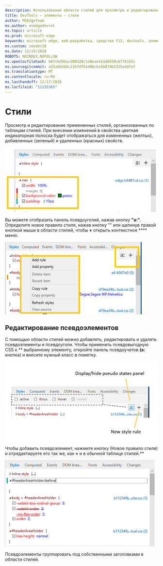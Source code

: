 ```yaml
---
description: Использование области стилей для просмотра и редактирования применяемых в настоящее время стилей и псевдоэлементов
title: DevTools — элементы — стили
author: MSEdgeTeam
ms.author: msedgedevrel
ms.topic: article
ms.prod: microsoft-edge
keywords: microsoft edge, веб-разработка, средства f12, devtools, элементы, стили, псевдоугория, псевдо-классы, псевдоэлемент
ms.custom: seodec18
ms.date: 11/19/2020
ROBOTS: NOINDEX,NOFOLLOW
ms.openlocfilehash: b07cbd9dacd08428c1e0eae42ad6839c6f76155c
ms.sourcegitcommit: a35a6b5bbc21b7df61d08cbc6b074b5325ad4fef
ms.translationtype: MT
ms.contentlocale: ru-RU
ms.lasthandoff: 12/17/2020
ms.locfileid: "11235365"
---
```

# Стили

Просмотр и редактирование примененных стилей, организованных по таблицам стилей.  При внесении изменений в свойства цветная индикаторная полоска будет отображаться для измененных (желтых), добавленных (зеленый) и удаленных (красных) свойств.

![Области стилей](../media/elements_styles.png)

Вы можете отобразить панель псевдоуголий, нажав кнопку **"a:".** Определите новое правило стиля, нажав кнопку "" или щелкнув правой кнопкой мыши в области стилей, чтобы **+** открыть контекстное **** меню.

![Кнопки области стилей и контекстное меню](../media/elements_styles_buttons.png)

## Редактирование псевдоэлементов

С помощью области стилей можно добавлять, редактировать и удалять псевдоэлементы и псевдоуголи. Чтобы применить псевдовыгодную CSS к ** выбранному элементу, откройте панель псевдоучетов **(а:** кнопка) и внесите нужный класс в пометку.

![Псевдо-классы в области стилей](../media/elements_styles_pseudo_states.png)

Чтобы добавить псевдоэлемент, нажмите кнопку (Новое правило стиля) и отредактируете его так же, как **+** и в обычной таблице стилей.**

![Добавление псевдоэлемента из области стилей](../media/elements_styles_pseudo_element.png)

Псевдоэлементы группировать под собственными заголовками в *области* стилей.
